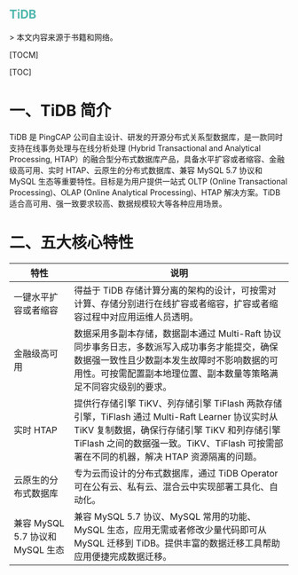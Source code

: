 <h2 style="color:#4db6ac !important" >TiDB</h2>
> 本文内容来源于书籍和网络。

[TOCM]

[TOC]

# 一、TiDB 简介 
TiDB 是 PingCAP 公司自主设计、研发的开源分布式关系型数据库，是一款同时支持在线事务处理与在线分析处理 (Hybrid Transactional and Analytical Processing, HTAP）的融合型分布式数据库产品，具备水平扩容或者缩容、金融级高可用、实时 HTAP、云原生的分布式数据库、兼容 MySQL 5.7 协议和 MySQL 生态等重要特性。目标是为用户提供一站式 OLTP (Online Transactional Processing)、OLAP (Online Analytical Processing)、HTAP 解决方案。TiDB 适合高可用、强一致要求较高、数据规模较大等各种应用场景。


# 二、五大核心特性

| 特性 |  说明 |
|  ----  | ----  |
| 一键水平扩容或者缩容 | 得益于 TiDB 存储计算分离的架构的设计，可按需对计算、存储分别进行在线扩容或者缩容，扩容或者缩容过程中对应用运维人员透明。 |
| 金融级高可用 | 数据采用多副本存储，数据副本通过 Multi-Raft 协议同步事务日志，多数派写入成功事务才能提交，确保数据强一致性且少数副本发生故障时不影响数据的可用性。可按需配置副本地理位置、副本数量等策略满足不同容灾级别的要求。 |
| 实时 HTAP | 提供行存储引擎 TiKV、列存储引擎 TiFlash 两款存储引擎，TiFlash 通过 Multi-Raft Learner 协议实时从 TiKV 复制数据，确保行存储引擎 TiKV 和列存储引擎 TiFlash 之间的数据强一致。TiKV、TiFlash 可按需部署在不同的机器，解决 HTAP 资源隔离的问题。 |
| 云原生的分布式数据库 | 专为云而设计的分布式数据库，通过 TiDB Operator 可在公有云、私有云、混合云中实现部署工具化、自动化。 |
| 兼容 MySQL 5.7 协议和 MySQL 生态 | 兼容 MySQL 5.7 协议、MySQL 常用的功能、MySQL 生态，应用无需或者修改少量代码即可从 MySQL 迁移到 TiDB。提供丰富的数据迁移工具帮助应用便捷完成数据迁移。 |
